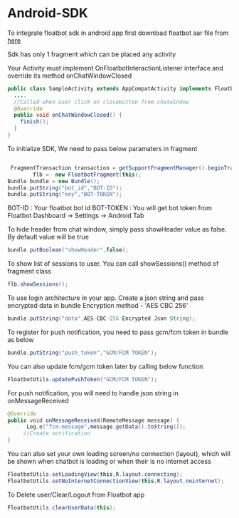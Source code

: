 

# Android-SDK


To integrate floatbot sdk in android app first download floatbot aar file from [here](https://floatbot.ai/android-sdk/floatbotapp-1.0.aar) 

Sdk has only 1 fragment which can be placed any activity

Your Activity must implement OnFloatbotInteractionListener interface and override its method onChatWindowClosed

~~~java
public class SampleActivity extends AppCompatActivity implements FloatbotFragment.OnFloatbotInteractionListener{
  ....
  //Called when user click on closebutton from chatwindow
  @Override
  public void onChatWindowClosed() {
    finish();
  }
} 
~~~

To initialize SDK, 
We need to pass below paramaters in fragment

~~~java

 FragmentTransaction transaction = getSupportFragmentManager().beginTransaction();
        flb =  new FloatbotFragment(this);
Bundle bundle = new Bundle();
bundle.putString("bot_id","BOT-ID");
bundle.putString("key","BOT-TOKEN");
~~~
 
 BOT-ID : Your floatbot bot id
 BOT-TOKEN : You will get bot token from Floatbot Dashboard -> Settings -> Android Tab
 
To hide header from chat window, simply pass showHeader value as false. By default value will be true

~~~java
bundle.putBoolean("showHeader",false);
~~~
To show list of sessions to user. You can call showSessions()  method of fragment class
~~~java
flb.showSessions();
~~~
To use login architecture in your app. Create a json string and pass encrypted data in bundle 
Encryption method - 'AES CBC 256'
~~~java
bundle.putString("data",AES-CBC-256 Encrypted Json String);
~~~
To register for push notification, you need to pass gcm/fcm token in bundle as below
~~~java
bundle.putString("push_token","GCM/FCM TOKEN");
~~~
You can also update fcm/gcm token later by calling below function
~~~java
FloatbotUtils.updatePushToken("GCM/FCM TOKEN"); 
~~~
For push notification, you will need to handle json string in onMessageReceived 

~~~java
@Override
public void onMessageReceived(RemoteMessage message) {
      Log.e("fcm-message",message.getData().toString());
     //Create notification	
}
~~~

You can also set your own loading screen/no connection (layout), which will be shown when chatbot is loading or when their is no internet access
~~~java
FloatbotUtils.setLoadingView(this,R.layout.connecting);
FloatbotUtils.setNoInternetConnectionView(this,R.layout.nointernet);
~~~

To Delete user/Clear/Logout from  Floatbot app
~~~java
FloatbotUtils.clearUserData(this);
~~~
